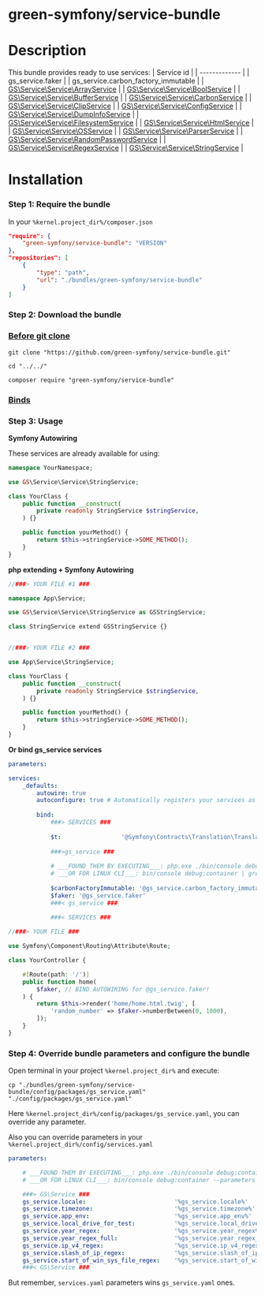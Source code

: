 green-symfony/service-bundle
========

# Description


This bundle provides ready to use services:
| Service id |
| ------------- |
| gs_service.faker |
| gs_service.carbon_factory_immutable |
| [GS\Service\Service\ArrayService](https://github.com/green-symfony/service-bundle/blob/main/src/Service/ArrayService.php) |
| [GS\Service\Service\BoolService](https://github.com/green-symfony/service-bundle/blob/main/src/Service/BoolService.php) |
| [GS\Service\Service\BufferService](https://github.com/green-symfony/service-bundle/blob/main/src/Service/BufferService.php) |
| [GS\Service\Service\CarbonService](https://github.com/green-symfony/service-bundle/blob/main/src/Service/CarbonService.php) |
| [GS\Service\Service\ClipService](https://github.com/green-symfony/service-bundle/blob/main/src/Service/ClipService.php) |
| [GS\Service\Service\ConfigService](https://github.com/green-symfony/service-bundle/blob/main/src/Service/ConfigService.php) |
| [GS\Service\Service\DumpInfoService](https://github.com/green-symfony/service-bundle/blob/main/src/Service/DumpInfoService.php) |
| [GS\Service\Service\FilesystemService](https://github.com/green-symfony/service-bundle/blob/main/src/Service/FilesystemService.php) |
| [GS\Service\Service\HtmlService](https://github.com/green-symfony/service-bundle/blob/main/src/Service/HtmlService.php) |
| [GS\Service\Service\OSService](https://github.com/green-symfony/service-bundle/blob/main/src/Service/OSService.php) |
| [GS\Service\Service\ParserService](https://github.com/green-symfony/service-bundle/blob/main/src/Service/ParserService.php) |
| [GS\Service\Service\RandomPasswordService](https://github.com/green-symfony/service-bundle/blob/main/src/Service/RandomPasswordService.php) |
| [GS\Service\Service\RegexService](https://github.com/green-symfony/service-bundle/blob/main/src/Service/RegexService.php) |
| [GS\Service\Service\StringService](https://github.com/green-symfony/service-bundle/blob/main/src/Service/StringService.php) |

# Installation

### Step 1: Require the bundle

In your `%kernel.project_dir%/composer.json`

```json
"require": {
	"green-symfony/service-bundle": "VERSION"
},
"repositories": [
	{
		"type": "path",
		"url": "./bundles/green-symfony/service-bundle"
	}
]
```

### Step 2: Download the bundle

### [Before git clone](https://github.com/green-symfony/docs/blob/main/docs/bundles_green_symfony%20mkdir.md)

```console
git clone "https://github.com/green-symfony/service-bundle.git"
```

```console
cd "../../"
```

```console
composer require "green-symfony/service-bundle"
```

### [Binds](https://github.com/green-symfony/docs/blob/main/docs/borrow-services.yaml-section.md)

### Step 3: Usage

**Symfony Autowiring**

These services are already available for using:

```php
namespace YourNamespace;

use GS\Service\Service\StringService;

class YourClass {
	public function __construct(
		private readonly StringService $stringService,
	) {}

	public function yourMethod() {
		return $this->stringService->SOME_METHOD();
	}
}
```

**php extending + Symfony Autowiring**

```php
//###> YOUR FILE #1 ###

namespace App\Service;

use GS\Service\Service\StringService as GSStringService;

class StringService extend GSStringService {}


//###> YOUR FILE #2 ###

use App\Service\StringService;

class YourClass {
	public function __construct(
		private readonly StringService $stringService,
	) {}

	public function yourMethod() {
		return $this->stringService->SOME_METHOD();
	}
}
```

**Or bind gs_service services**

```yaml
parameters:

services:
    _defaults:
        autowire: true
        autoconfigure: true # Automatically registers your services as commands, event subscribers, etc.
    
        bind:
            ###> SERVICES ###
            
            $t:                 '@Symfony\Contracts\Translation\TranslatorInterface'
            
            ###>gs_service ###
            
            # ___FOUND THEM BY EXECUTING___: php.exe ./bin/console debug:container | grep gs_service
            # ___OR FOR LINUX CLI___: bin/console debug:container | grep gs_service
            
            $carbonFactoryImmutable: '@gs_service.carbon_factory_immutable'
            $faker: '@gs_service.faker'
            ###< gs_service ###
            
            ###< SERVICES ###
```

```php
//###> YOUR FILE ###

use Symfony\Component\Routing\Attribute\Route;

class YourController {

	#[Route(path: '/')]
	public function home(
		$faker, // BIND AUTOWIRING for @gs_service.faker!
	) {
		return $this->render('home/home.html.twig', [
			'random_number' => $faker->numberBetween(0, 1000),
		]);
	}
}
```

### Step 4: Override bundle parameters and configure the bundle

Open terminal in your project `%kernel.project_dir%` and execute:

```console
cp "./bundles/green-symfony/service-bundle/config/packages/gs_service.yaml" "./config/packages/gs_service.yaml"
```

Here `%kernel.project_dir%/config/packages/gs_service.yaml`, you can override any parameter.

Also you can override parameters in your `%kernel.project_dir%/config/services.yaml`

```yaml
parameters:

    # ___FOUND THEM BY EXECUTING___: php.exe ./bin/console debug:container --parameters | grep gs_service
    # ___OR FOR LINUX CLI___: bin/console debug:container --parameters | grep gs_service

    ###> GS\Service ###
    gs_service.locale:                         '%gs_service.locale%'
    gs_service.timezone:                       '%gs_service.timezone%'
    gs_service.app_env:                        '%gs_service.app_env%'
    gs_service.local_drive_for_test:           '%gs_service.local_drive_for_test%'
    gs_service.year_regex:                     '%gs_service.year_regex%'
    gs_service.year_regex_full:                '%gs_service.year_regex_full%'
    gs_service.ip_v4_regex:                    '%gs_service.ip_v4_regex%'
    gs_service.slash_of_ip_regex:              '%gs_service.slash_of_ip_regex%'
    gs_service.start_of_win_sys_file_regex:    '%gs_service.start_of_win_sys_file_regex%'
    ###< GS\Service ###
```

But remember, `services.yaml` parameters wins `gs_service.yaml` ones.